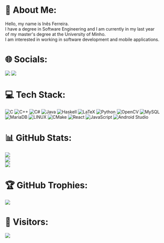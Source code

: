 # 💫 About Me:
Hello, my name is Inês Ferreira.<br>I have a degree in Software Engineering and I am currently in my last year of my master's degree at the University of Minho.<br>I am interested in working in software development and mobile applications.


# 🌐 Socials:
<a href = "mailto:ines.nogueiraf@gmail.com"><img src="https://img.shields.io/badge/Gmail-fcfcfc?style=for-the-badge&logo=gmail&logoColor=red"></a>
<a href="https://linkedin.com/in/https://www.linkedin.com/in/in%C3%AAs-ferreira-17646b258/" target="_blank"><img src="https://img.shields.io/badge/-LinkedIn-%230077B5?style=for-the-badge&logo=linkedin&logoColor=white" target="_blank"></a>

# 💻 Tech Stack:
![C](https://img.shields.io/badge/c-%2300599C.svg?style=for-the-badge&logo=c&logoColor=white) ![C++](https://img.shields.io/badge/c++-%2300599C.svg?style=for-the-badge&logo=c%2B%2B&logoColor=white) ![C#](https://img.shields.io/badge/c%23-%23239120.svg?style=for-the-badge&logo=c-sharp&logoColor=white) ![Java](https://img.shields.io/badge/java-%23ED8B00.svg?style=for-the-badge&logo=java&logoColor=white) ![Haskell](https://img.shields.io/badge/Haskell-5e5086?style=for-the-badge&logo=haskell&logoColor=white) ![LaTeX](https://img.shields.io/badge/latex-%23008080.svg?style=for-the-badge&logo=latex&logoColor=white) ![Python](https://img.shields.io/badge/python-3670A0?style=for-the-badge&logo=python&logoColor=ffdd54) ![OpenCV](https://img.shields.io/badge/opencv-%23white.svg?style=for-the-badge&logo=opencv&logoColor=white) ![MySQL](https://img.shields.io/badge/mysql-%233348b5.svg?style=for-the-badge&logo=mysql&logoColor=white) ![MariaDB](https://img.shields.io/badge/MariaDB-003545?style=for-the-badge&logo=mariadb&logoColor=white) ![LINUX](https://img.shields.io/badge/Linux-FCC624?style=for-the-badge&logo=linux&logoColor=black) ![CMake](https://img.shields.io/badge/CMake-%23b81604.svg?style=for-the-badge&logo=cmake&logoColor=white)
![React](https://img.shields.io/badge/React-%23008FBA.svg?style=for-the-badge&logo=react&logoColor=white)  ![JavaScript](https://img.shields.io/badge/JavaScript-%23ED8B00.svg?style=for-the-badge&logo=javascript&logoColor=white) ![Android Studio](https://img.shields.io/badge/AndroidStudio-%230ca6ed.svg?style=for-the-badge&logo=androidstudio&logoColor=white)

# 📊 GitHub Stats:
![](https://github-readme-stats.vercel.app/api?username=inesferreira18&theme=dark&hide_border=false&include_all_commits=false&count_private=false)<br/>
![](https://github-readme-streak-stats.herokuapp.com/?user=inesferreira18&theme=dark&hide_border=false)<br/>
![](https://github-readme-stats.vercel.app/api/top-langs/?username=inesferreira18&theme=dark&hide_border=false&include_all_commits=false&count_private=false&layout=compact)

# 🏆 GitHub Trophies:
![](https://github-profile-trophy.vercel.app/?username=inesferreira18&theme=nord&no-frame=true&no-bg=true&margin-w=4)

# 👤 Visitors:
<a href="https://visitcount.itsvg.in">
  <img src="https://visitcount.itsvg.in/api?id=inesferreira18&label=Profile%20Views&color=0&icon=0&pretty=false" />
</a>
